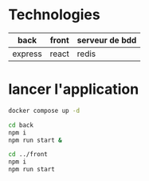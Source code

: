 # Technologies

|back|front| serveur de bdd|
|---|---|--|
|express| react| redis

# lancer l'application 

```sh 
docker compose up -d 

cd back 
npm i 
npm run start &

cd ../front
npm i 
npm run start

```